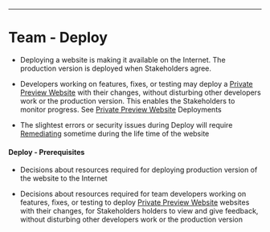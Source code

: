 ---

<!-- toc -->

# Team - Deploy

- Deploying a website is making it available on the Internet. The production version is deployed when Stakeholders agree.

- Developers working on features, fixes, or testing may deploy a [Private Preview Website](preview.md) with their changes, without disturbing other developers work or the production version. This enables the Stakeholders to monitor progress. See [Private Preview Website](preview.md) Deployments

- The slightest errors or security issues during Deploy will require [Remediating](defect_remediation_cost.md) sometime during the life time of the website

#### Deploy - Prerequisites

- Decisions about resources required for deploying production version of the website to the Internet

- Decisions about resources required for team developers working on features, fixes, or testing to deploy [Private Preview Website](preview.md) websites with their changes, for Stakeholders holders to view and give feedback, without disturbing other developers work or the production version

